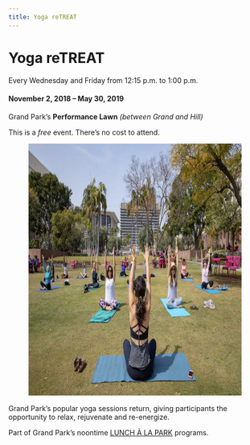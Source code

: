 ```yaml
---
title: Yoga reTREAT
---
```


# Yoga reTREAT

Every Wednesday and Friday from <time datetime="12:15">12:15 p.m.</time> to <time datetime="13:00">1:00 p.m.</time>

#### November 2, 2018 – May 30, 2019

Grand Park’s **Performance Lawn** _(between Grand and Hill)_

This is a _free_ event. There’s no cost to attend.

<figure>
  <img src="/uploads/yoga.jpg" alt="Yoga" height="500" />
</figure>

Grand Park’s popular yoga sessions return, giving participants the opportunity to relax, rejuvenate and re-energize.

Part of Grand Park’s noontime [LUNCH À LA PARK](/lunch/) programs.
